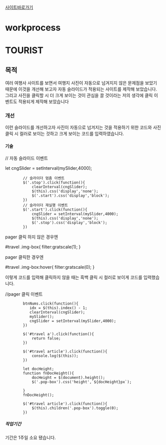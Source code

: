 [사이트바로가기](https://nam-seungjin.github.io/tourist)

# workprocess

# TOURIST
## 목적
여러 여행사 사이트를 보면서 여행지 사진이 자동으로 넘겨지지 않은 문제점을 보았기 때문에 이것을 개선해 보고자 자동 슬라이드가 적용되는 사이트를 제작해 보았습니다.
그리고 사진을 클릭할 시 더 크게 보이는 것이 관심을 끌 것이라는 저의 생각에 클릭 이벤트도 적용되게 제작해 보았습니다   
### 개선
이런 슬라이드를 개선하고자 사진이 자동으로 넘겨지는 것을 적용하기 위한 코드와
사진 클릭 시 컬러로 보이는 것하고 크게 보이는 코드를 입력하였습니다.
#### 기술
// 자동 슬라이드 이벤트



let cngSlider = setInterval(mySlider,4000);

            // 슬라이더 멈춤 이벤트
            $('.stop').click(function(){
                clearInterval(cngSlider);
                $(this).css('display','none');
                $('.start').css('display','block');
            })
            // 슬라이더 재실행 이벤트
            $('.start').click(function(){
                cngSlider = setInterval(mySlider,4000);
                $(this).css('display','none');
                $('.stop').css('display','block');
            })




pager 클릭 하지 않은 경우엔



#travel .img-box{
filter:gratscale(1);
}



pager 클릭한 경우엔



#travel .img-box:hover{
filter:gratscale(0);
}



이렇게 코드를 입력해 클릭하지 않을 때는 흑백 클릭 시 컬러로 보이게 코드를 입력했습니다.



//pager 클릭 이벤트



            btnNums.click(function(){
               idx = $(this).index() - 1;
               clearInterval(cngSlider);
               mySlider();
               cngSlider = setInterval(mySlider,4000);
            })

            $('#travel a').click(function(){
                return false;
            })
            
            $('#travel article').click(function(){
                console.log($(this));
            })

            let docHeight;
            function fnDocHeight(){
                docHeight = $(document).height();
                $('.pop-box').css('height',`${docHeight}px`);
                
            }
            fnDocHeight();
 
            $('#travel article').click(function(){
                $(this).children('.pop-box').toggle(0);
            })

            
            
            
##### 작업기간
기간은 1주일 소요 됐습니다.

